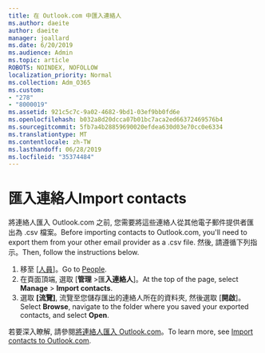 ```yaml
---
title: 在 Outlook.com 中匯入連絡人
ms.author: daeite
author: daeite
manager: joallard
ms.date: 6/20/2019
ms.audience: Admin
ms.topic: article
ROBOTS: NOINDEX, NOFOLLOW
localization_priority: Normal
ms.collection: Adm_O365
ms.custom:
- "278"
- "8000019"
ms.assetid: 921c5c7c-9a02-4682-9bd1-03ef9bb0fd6e
ms.openlocfilehash: b032a8d20dcca07b01bc7aca2ed66372469576b4
ms.sourcegitcommit: 5fb7a4b28859690020efdea630d03e70cc0e6334
ms.translationtype: MT
ms.contentlocale: zh-TW
ms.lasthandoff: 06/28/2019
ms.locfileid: "35374484"
---
```

# <a name="import-contacts"></a><span data-ttu-id="9ea75-102">匯入連絡人</span><span class="sxs-lookup"><span data-stu-id="9ea75-102">Import contacts</span></span>

<span data-ttu-id="9ea75-103">將連絡人匯入 Outlook.com 之前, 您需要將這些連絡人從其他電子郵件提供者匯出為 .csv 檔案。</span><span class="sxs-lookup"><span data-stu-id="9ea75-103">Before importing contacts to Outlook.com, you'll need to export them from your other email provider as a .csv file.</span></span> <span data-ttu-id="9ea75-104">然後, 請遵循下列指示。</span><span class="sxs-lookup"><span data-stu-id="9ea75-104">Then, follow the instructions below.</span></span>
  
1. <span data-ttu-id="9ea75-105">移至 [[人員](https://outlook.live.com/people/)]。</span><span class="sxs-lookup"><span data-stu-id="9ea75-105">Go to [People](https://outlook.live.com/people/).</span></span>
2. <span data-ttu-id="9ea75-106">在頁面頂端, 選取 [**管理** \>匯**入連絡人**]。</span><span class="sxs-lookup"><span data-stu-id="9ea75-106">At the top of the page, select **Manage** \> **Import contacts**.</span></span>
3. <span data-ttu-id="9ea75-107">選取 **[流覽]**, 流覽至您儲存匯出的連絡人所在的資料夾, 然後選取 [**開啟**]。</span><span class="sxs-lookup"><span data-stu-id="9ea75-107">Select **Browse**, navigate to the folder where you saved your exported contacts, and select **Open**.</span></span>

<span data-ttu-id="9ea75-108">若要深入瞭解, 請參閱[將連絡人匯入 Outlook.com](https://support.office.com/article/285a3b55-8d93-4ac8-93df-43fffd13b2f1?wt.mc_id=Office_Outlook_com_Alchemy)。</span><span class="sxs-lookup"><span data-stu-id="9ea75-108">To learn more, see [Import contacts to Outlook.com](https://support.office.com/article/285a3b55-8d93-4ac8-93df-43fffd13b2f1?wt.mc_id=Office_Outlook_com_Alchemy).</span></span>